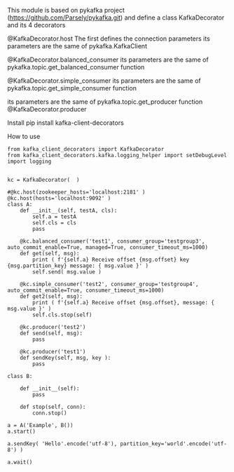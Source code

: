 

This module is based on pykafka project (https://github.com/Parsely/pykafka.git) 
and define a class KafkaDecorator and its 4 decorators

@KafkaDecorator.host
The first defines the connection parameters
its parameters are the same of pykafka.KafkaClient  


@KafkaDecorator.balanced_consumer
its parameters are the same of pykafka.topic.get_balanced_consumer function


@KafkaDecorator.simple_consumer
its parameters are the same of pykafka.topic.get_simple_consumer function

its parameters are the same of pykafka.topic.get_producer function
@KafkaDecorator.producer

Install
	pip install kafka-client-decorators
 
How to use

	from kafka_client_decorators import KafkaDecorator
	from kafka_client_decorators.kafka.logging_helper import setDebugLevel
	import logging


	kc = KafkaDecorator(  )

	#@kc.host(zookeeper_hosts='localhost:2181' )
	@kc.host(hosts='localhost:9092' )
	class A:
		def __init__(self, testA, cls):
			self.a = testA
			self.cls = cls
			pass

		@kc.balanced_consumer('test1', consumer_group='testgroup3', auto_commit_enable=True, managed=True, consumer_timeout_ms=1000)
		def get(self, msg):
			print ( f'{self.a} Receive offset {msg.offset} key {msg.partition_key} message: { msg.value }' )
			self.send( msg.value )

		@kc.simple_consumer('test2', consumer_group='testgroup4', auto_commit_enable=True, consumer_timeout_ms=1000)
		def get2(self, msg):
			print ( f'{self.a} Receive offset {msg.offset}, message: { msg.value }' )
			self.cls.stop(self)

		@kc.producer('test2')
		def send(self, msg):
			pass

		@kc.producer('test1')
		def sendKey(self, msg, key ):
			pass

	class B:

		def __init__(self):
			pass
			
		def stop(self, conn):
			conn.stop()

	a = A('Example', B())
	a.start()

	a.sendKey( 'Hello'.encode('utf-8'), partition_key='world'.encode('utf-8') )

	a.wait()



